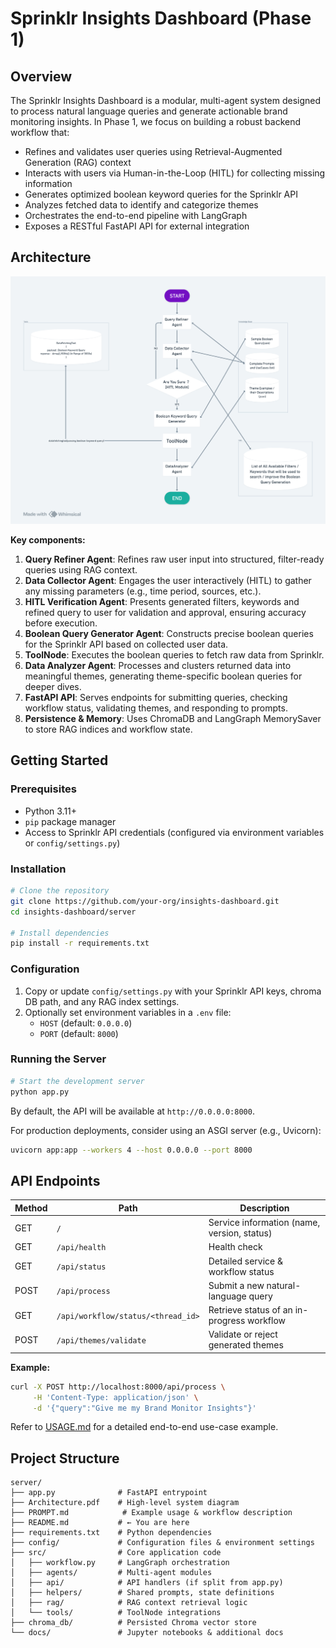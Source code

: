 # Sprinklr Insights Dashboard (Phase 1)

## Overview

The Sprinklr Insights Dashboard is a modular, multi-agent system designed to process natural language queries and generate actionable brand monitoring insights. In Phase 1, we focus on building a robust backend workflow that:

- Refines and validates user queries using Retrieval-Augmented Generation (RAG) context
- Interacts with users via Human-in-the-Loop (HITL) for collecting missing information
- Generates optimized boolean keyword queries for the Sprinklr API
- Analyzes fetched data to identify and categorize themes
- Orchestrates the end-to-end pipeline with LangGraph
- Exposes a RESTful FastAPI API for external integration

## Architecture

![Architecture](Architecture.png)

**Key components:**

1. **Query Refiner Agent**: Refines raw user input into structured, filter-ready queries using RAG context.
2. **Data Collector Agent**: Engages the user interactively (HITL) to gather any missing parameters (e.g., time period, sources, etc.).
6. **HITL Verification Agent**: Presents generated filters, keywords and refined query to user for validation and approval, ensuring accuracy before execution.
3. **Boolean Query Generator Agent**: Constructs precise boolean queries for the Sprinklr API based on collected user data.
4. **ToolNode**: Executes the boolean queries to fetch raw data from Sprinklr.
5. **Data Analyzer Agent**: Processes and clusters returned data into meaningful themes, generating theme-specific boolean queries for deeper dives.
7. **FastAPI API**: Serves endpoints for submitting queries, checking workflow status, validating themes, and responding to prompts.
8. **Persistence & Memory**: Uses ChromaDB and LangGraph MemorySaver to store RAG indices and workflow state.

## Getting Started

### Prerequisites

- Python 3.11+
- `pip` package manager
- Access to Sprinklr API credentials (configured via environment variables or `config/settings.py`)

### Installation

```bash
# Clone the repository
git clone https://github.com/your-org/insights-dashboard.git
cd insights-dashboard/server

# Install dependencies
pip install -r requirements.txt
```

### Configuration

1. Copy or update `config/settings.py` with your Sprinklr API keys, chroma DB path, and any RAG index settings.
2. Optionally set environment variables in a `.env` file:
   - `HOST` (default: `0.0.0.0`)
   - `PORT` (default: `8000`)

### Running the Server

```bash
# Start the development server
python app.py
```

By default, the API will be available at `http://0.0.0.0:8000`.

For production deployments, consider using an ASGI server (e.g., Uvicorn):

```bash
uvicorn app:app --workers 4 --host 0.0.0.0 --port 8000
```

## API Endpoints

| Method | Path                               | Description                                 |
| ------ | ---------------------------------- | ------------------------------------------- |
| GET    | `/`                                | Service information (name, version, status) |
| GET    | `/api/health`                      | Health check                                |
| GET    | `/api/status`                      | Detailed service & workflow status          |
| POST   | `/api/process`                     | Submit a new natural-language query         |
| GET    | `/api/workflow/status/<thread_id>` | Retrieve status of an in-progress workflow  |
| POST   | `/api/themes/validate`             | Validate or reject generated themes         |

**Example:**

```bash
curl -X POST http://localhost:8000/api/process \
     -H 'Content-Type: application/json' \
     -d '{"query":"Give me my Brand Monitor Insights"}'
```

Refer to [USAGE.md](PROMPT.md) for a detailed end-to-end use-case example.

## Project Structure

```
server/
├── app.py              # FastAPI entrypoint
├── Architecture.pdf    # High-level system diagram
├── PROMPT.md            # Example usage & workflow description
├── README.md           # ← You are here
├── requirements.txt    # Python dependencies
├── config/             # Configuration files & environment settings
├── src/                # Core application code
│   ├── workflow.py     # LangGraph orchestration
│   ├── agents/         # Multi-agent modules
│   ├── api/            # API handlers (if split from app.py)
│   ├── helpers/        # Shared prompts, state definitions
│   ├── rag/            # RAG context retrieval logic
│   └── tools/          # ToolNode integrations
├── chroma_db/          # Persisted Chroma vector store
└── docs/               # Jupyter notebooks & additional docs
```
